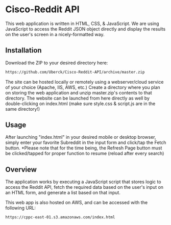 # Cisco-Reddit API

This web application is written in HTML, CSS, & JavaScript. We are using JavaScript to access the Reddit JSON object directly and display the results on the user's screen in a nicely-formatted way.

## Installation

Download the ZIP to your desired directory here:

```bash
https://github.com/Uberck/Cisco-Reddit-API/archive/master.zip
```


The site can be hosted locally or remotely using a webserver/cloud service of your choice (Apache, IIS, AWS, etc.)
Create a directory where you plan on storing the web application and unzip master.zip's contents to that directory. The website can be launched from here directly as well by double-clicking on index.html (make sure style.css & script.js are in the same directory!)

## Usage
After launching "index.html" in your desired mobile or desktop browser, simply enter your favorite Subreddit in the input form and click/tap the Fetch button.
*Please note that for the time being, the Refresh Page button must be clicked/tapped for proper function to resume (reload after every search)


## Overview
The application works by executing a JavaScript script that stores logic to access the Reddit API, fetch the required data based on the user's input on an HTML form, and generate a list based on that input.

This web app is also hosted on AWS, and can be accessed with the following URL:

```bash
https://cppc-east-01.s3.amazonaws.com/index.html
```
